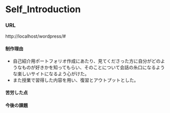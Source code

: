 # Self_Introduction
### URL
http://localhost/wordpress/#

#### 制作理由 
- 自己紹介用ポートフォリオ作成にあたり、見てくださった方に自分がどのようなものが好きかを知ってもらい、そのことについて会話の糸口になるような楽しいサイトになるよう心がけた。
- また授業で習得した内容を用い、復習とアウトプットとした。
#### 苦労した点

#### 今後の課題

